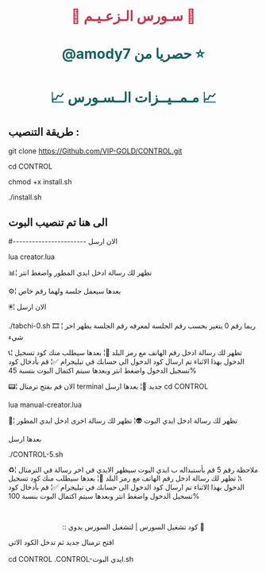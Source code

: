# <p align="center" style="color:#cb3349" >📡 سـورس الـزعـيـم 📡

# <p align="center" style="color: #14635c;" > @amody7  حصريا من   ⭐️



# <p align="center" style="color: #14635c;" >📈 مـمــيــزات الــسـورس 📈
 
## طريقة التنصيب :

git clone https://Github.com/VIP-GOLD/CONTROL.git

cd CONTROL

chmod +x install.sh

./install.sh

## الى هنا تم تنصيب البوت
#-----------------------
الان ارسل

lua creator.lua

📊¦ تظهر لك رسالة ادخل ايدي المطور واضغط انتر

⚙️¦ بعدها سيعمل جلسة ولهما رقم خاص

🖲¦ الان ارسل

./tabchi-0.sh
🎞 ¦ ربما رقم 0 يتغير بحسب رقم الجلسة لمعرفه رقم الجلسة يظهر اخر شيء

📞¦ تظهر لك رسالة ادخل رقم الهاتف مع رمز البلد
📠¦ بعدها سيطلب منك كود تسجيل الدخول بهذا الاثناء تم ارسال كود الدخول الى حسابك في تيليجرام
✅¦ قم بأدخال كود تسجيل الدخول واضغط انتر وبعدها سيتم اكتمال البوت بنسبة 45%

📟¦ الان قم بفتح ترمنال terminal جديد
🚸¦ بعدها ارسل
cd CONTROL

lua manual-creator.lua

🤖¦ تظهر لك رسالة ادخل ايدي البوت
👽¦ تظهر لك رسالة اخرى ادخل ايدي المطور

بعدها ارسل

./CONTROL-5.sh

♻️¦ ملاحظة رقم 5 قم بأستبداله ب ايدي البوت سيظهر الايدي في اخر رسالة في الترمنال
📞¦ تظهر لك رسالة ادخل رقم الهاتف مع رمز البلد
📠¦ بعدها سيطلب منك كود تسجيل الدخول بهذا الاثناء تم ارسال كود الدخول الى حسابك في تيليجرام
✅¦ قم بأدخال كود تسجيل الدخول واضغط انتر وبعدها سيتم اكتمال البوت بنسبة 100%

<br>
 <p align="center"> :: كود تشغيل السورس | لتشغيل السورس يدوي 📛
 
افتح ترمنال جديد ثم تدخل الكود الاتي <br>
 <br>  cd CONTROL
.CONTROL-ايدي البوت.sh
